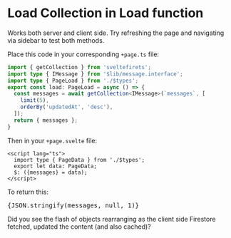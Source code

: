 <script lang="ts">
  import type { PageData } from './$types';
  export let data: PageData;
  $: ({messages} = data);
</script>

<!-- prettier-ignore -->
# Load Collection in Load function

Works both server and client side. Try refreshing the page and navigating via sidebar to test both methods.

Place this code in your corresponding `+page.ts` file:

```ts
import { getCollection } from 'sveltefirets';
import type { IMessage } from '$lib/message.interface';
import type { PageLoad } from './$types';
export const load: PageLoad = async () => {
  const messages = await getCollection<IMessage>(`messages`, [
    limit(5),
    orderBy('updatedAt', 'desc'),
  ]);
  return { messages };
}
```

Then in your `+page.svelte` file:

```svelte
<script lang="ts">
  import type { PageData } from './$types';
  export let data: PageData;
  $: ({messages} = data);
</script>
```

To return this:

<pre>{JSON.stringify(messages, null, 1)}</pre>

Did you see the flash of objects rearranging as the client side Firestore fetched, updated the content (and also cached)?